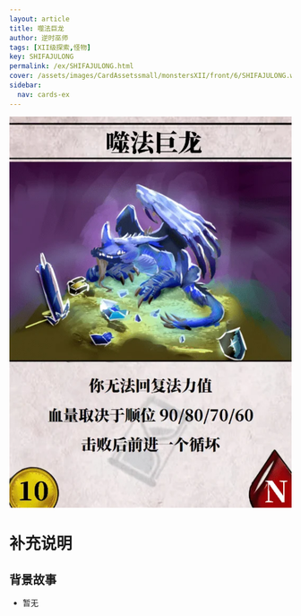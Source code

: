 ```yaml
---
layout: article
title: 噬法巨龙
author: 逆时巫师
tags: [XII级探索,怪物]
key: SHIFAJULONG
permalink: /ex/SHIFAJULONG.html
cover: /assets/images/CardAssetssmall/monstersXII/front/6/SHIFAJULONG.webp
sidebar:
  nav: cards-ex
---
```

![](/assets/images/CardAssets/monstersXII/front/6/SHIFAJULONG.webp)

# 补充说明



## 背景故事
* 暂无
